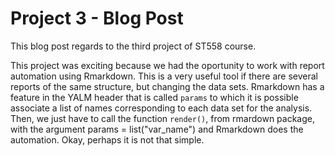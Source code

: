 
# Project 3 - Blog Post

This blog post regards to the third project of ST558 course.

This project was exciting because we had the oportunity to work with report automation using Rmarkdown. This is a very useful tool if there are several reports of the same structure, but changing the data sets. Rmarkdown has a feature in the YALM header that is called `params` to which it is possible associate a list of names corresponding to each data set for the analysis. Then, we just have to call the function `render()`, from rmardown package, with the argument params = list("var_name") and Rmarkdown does the automation. Okay, perhaps it is not that simple.
